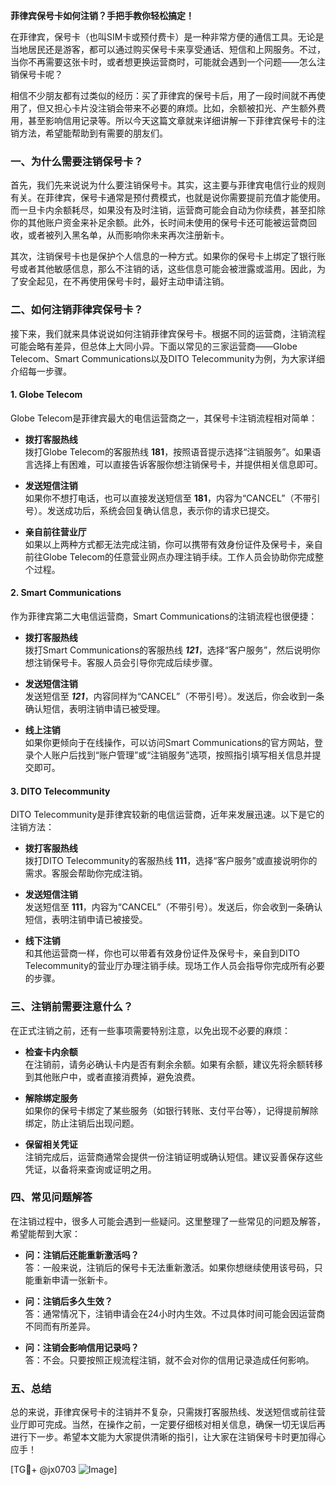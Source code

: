 **菲律宾保号卡如何注销？手把手教你轻松搞定！**

在菲律宾，保号卡（也叫SIM卡或预付费卡）是一种非常方便的通信工具。无论是当地居民还是游客，都可以通过购买保号卡来享受通话、短信和上网服务。不过，当你不再需要这张卡时，或者想更换运营商时，可能就会遇到一个问题——怎么注销保号卡呢？

相信不少朋友都有过类似的经历：买了菲律宾的保号卡后，用了一段时间就不再使用了，但又担心卡片没注销会带来不必要的麻烦。比如，余额被扣光、产生额外费用，甚至影响信用记录等。所以今天这篇文章就来详细讲解一下菲律宾保号卡的注销方法，希望能帮助到有需要的朋友们。

### 一、为什么需要注销保号卡？

首先，我们先来说说为什么要注销保号卡。其实，这主要与菲律宾电信行业的规则有关。在菲律宾，保号卡通常是预付费模式，也就是说你需要提前充值才能使用。而一旦卡内余额耗尽，如果没有及时注销，运营商可能会自动为你续费，甚至扣除你的其他账户资金来补足余额。此外，长时间未使用的保号卡还可能被运营商回收，或者被列入黑名单，从而影响你未来再次注册新卡。

其次，注销保号卡也是保护个人信息的一种方式。如果你的保号卡上绑定了银行账号或者其他敏感信息，那么不注销的话，这些信息可能会被泄露或滥用。因此，为了安全起见，在不再使用保号卡时，最好主动申请注销。

### 二、如何注销菲律宾保号卡？

接下来，我们就来具体说说如何注销菲律宾保号卡。根据不同的运营商，注销流程可能会略有差异，但总体上大同小异。下面以常见的三家运营商——Globe Telecom、Smart Communications以及DITO Telecommunity为例，为大家详细介绍每一步骤。

#### 1. **Globe Telecom**
Globe Telecom是菲律宾最大的电信运营商之一，其保号卡注销流程相对简单：

- **拨打客服热线**  
  拨打Globe Telecom的客服热线 **181**，按照语音提示选择“注销服务”。如果语言选择上有困难，可以直接告诉客服你想注销保号卡，并提供相关信息即可。
  
- **发送短信注销**  
  如果你不想打电话，也可以直接发送短信至 **181**，内容为“CANCEL”（不带引号）。发送成功后，系统会回复确认信息，表示你的请求已提交。

- **亲自前往营业厅**  
  如果以上两种方式都无法完成注销，你可以携带有效身份证件及保号卡，亲自前往Globe Telecom的任意营业网点办理注销手续。工作人员会协助你完成整个过程。

#### 2. **Smart Communications**
作为菲律宾第二大电信运营商，Smart Communications的注销流程也很便捷：

- **拨打客服热线**  
  拨打Smart Communications的客服热线 ***121***，选择“客户服务”，然后说明你想注销保号卡。客服人员会引导你完成后续步骤。

- **发送短信注销**  
  发送短信至 ***121***，内容同样为“CANCEL”（不带引号）。发送后，你会收到一条确认短信，表明注销申请已被受理。

- **线上注销**  
  如果你更倾向于在线操作，可以访问Smart Communications的官方网站，登录个人账户后找到“账户管理”或“注销服务”选项，按照指引填写相关信息并提交即可。

#### 3. **DITO Telecommunity**
DITO Telecommunity是菲律宾较新的电信运营商，近年来发展迅速。以下是它的注销方法：

- **拨打客服热线**  
  拨打DITO Telecommunity的客服热线 **111**，选择“客户服务”或直接说明你的需求。客服会帮助你完成注销。

- **发送短信注销**  
  发送短信至 **111**，内容为“CANCEL”（不带引号）。发送后，你会收到一条确认短信，表明注销申请已被接受。

- **线下注销**  
  和其他运营商一样，你也可以带着有效身份证件及保号卡，亲自到DITO Telecommunity的营业厅办理注销手续。现场工作人员会指导你完成所有必要的步骤。

### 三、注销前需要注意什么？

在正式注销之前，还有一些事项需要特别注意，以免出现不必要的麻烦：

- **检查卡内余额**  
  在注销前，请务必确认卡内是否有剩余余额。如果有余额，建议先将余额转移到其他账户中，或者直接消费掉，避免浪费。

- **解除绑定服务**  
  如果你的保号卡绑定了某些服务（如银行转账、支付平台等），记得提前解除绑定，防止注销后出现问题。

- **保留相关凭证**  
  注销完成后，运营商通常会提供一份注销证明或确认短信。建议妥善保存这些凭证，以备将来查询或证明之用。

### 四、常见问题解答

在注销过程中，很多人可能会遇到一些疑问。这里整理了一些常见的问题及解答，希望能帮到大家：

- **问：注销后还能重新激活吗？**  
  答：一般来说，注销后的保号卡无法重新激活。如果你想继续使用该号码，只能重新申请一张新卡。

- **问：注销后多久生效？**  
  答：通常情况下，注销申请会在24小时内生效。不过具体时间可能会因运营商不同而有所差异。

- **问：注销会影响信用记录吗？**  
  答：不会。只要按照正规流程注销，就不会对你的信用记录造成任何影响。

### 五、总结

总的来说，菲律宾保号卡的注销并不复杂，只需拨打客服热线、发送短信或前往营业厅即可完成。当然，在操作之前，一定要仔细核对相关信息，确保一切无误后再进行下一步。希望本文能为大家提供清晰的指引，让大家在注销保号卡时更加得心应手！

[TG💪+ @jx0703 ![Image](https://github.com/user-attachments/assets/dbca1d08-cadb-493c-b0ec-ad6f7a83f270)]